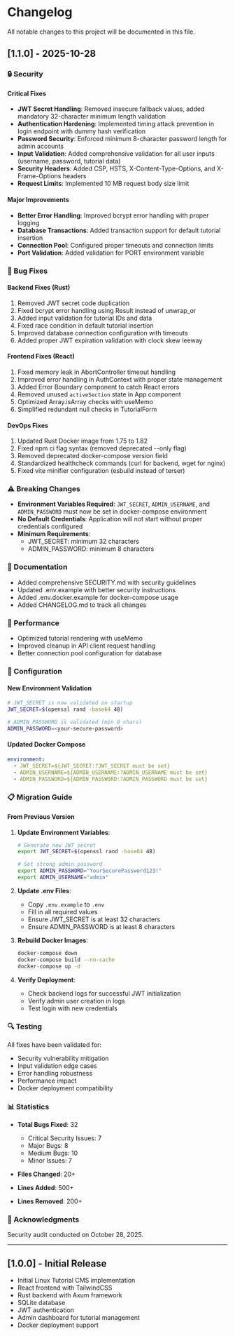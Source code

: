 # Changelog

All notable changes to this project will be documented in this file.

## [1.1.0] - 2025-10-28

### 🔒 Security

#### Critical Fixes
- **JWT Secret Handling**: Removed insecure fallback values, added mandatory 32-character minimum length validation
- **Authentication Hardening**: Implemented timing attack prevention in login endpoint with dummy hash verification
- **Password Security**: Enforced minimum 8-character password length for admin accounts
- **Input Validation**: Added comprehensive validation for all user inputs (username, password, tutorial data)
- **Security Headers**: Added CSP, HSTS, X-Content-Type-Options, and X-Frame-Options headers
- **Request Limits**: Implemented 10 MB request body size limit

#### Major Improvements
- **Better Error Handling**: Improved bcrypt error handling with proper logging
- **Database Transactions**: Added transaction support for default tutorial insertion
- **Connection Pool**: Configured proper timeouts and connection limits
- **Port Validation**: Added validation for PORT environment variable

### 🐛 Bug Fixes

#### Backend Fixes (Rust)
1. Removed JWT secret code duplication
2. Fixed bcrypt error handling using Result instead of unwrap_or
3. Added input validation for tutorial IDs and data
4. Fixed race condition in default tutorial insertion
5. Improved database connection configuration with timeouts
6. Added proper JWT expiration validation with clock skew leeway

#### Frontend Fixes (React)
1. Fixed memory leak in AbortController timeout handling
2. Improved error handling in AuthContext with proper state management
3. Added Error Boundary component to catch React errors
4. Removed unused `activeSection` state in App component
5. Optimized Array.isArray checks with useMemo
6. Simplified redundant null checks in TutorialForm

#### DevOps Fixes
1. Updated Rust Docker image from 1.75 to 1.82
2. Fixed npm ci flag syntax (removed deprecated --only flag)
3. Removed deprecated docker-compose version field
4. Standardized healthcheck commands (curl for backend, wget for nginx)
5. Fixed vite minifier configuration (esbuild instead of terser)

### ⚠️ Breaking Changes

- **Environment Variables Required**: `JWT_SECRET`, `ADMIN_USERNAME`, and `ADMIN_PASSWORD` must now be set in docker-compose environment
- **No Default Credentials**: Application will not start without proper credentials configured
- **Minimum Requirements**: 
  - JWT_SECRET: minimum 32 characters
  - ADMIN_PASSWORD: minimum 8 characters

### 📝 Documentation

- Added comprehensive SECURITY.md with security guidelines
- Updated .env.example with better security instructions
- Added .env.docker.example for docker-compose usage
- Added CHANGELOG.md to track all changes

### 🚀 Performance

- Optimized tutorial rendering with useMemo
- Improved cleanup in API client request handling
- Better connection pool configuration for database

### 🔧 Configuration

#### New Environment Validation
```bash
# JWT_SECRET is now validated on startup
JWT_SECRET=$(openssl rand -base64 48)

# ADMIN_PASSWORD is validated (min 8 chars)
ADMIN_PASSWORD=<your-secure-password>
```

#### Updated Docker Compose
```yaml
environment:
  - JWT_SECRET=${JWT_SECRET:?JWT_SECRET must be set}
  - ADMIN_USERNAME=${ADMIN_USERNAME:?ADMIN_USERNAME must be set}
  - ADMIN_PASSWORD=${ADMIN_PASSWORD:?ADMIN_PASSWORD must be set}
```

### 📋 Migration Guide

#### From Previous Version

1. **Update Environment Variables**:
   ```bash
   # Generate new JWT secret
   export JWT_SECRET=$(openssl rand -base64 48)
   
   # Set strong admin password
   export ADMIN_PASSWORD="YourSecurePassword123!"
   export ADMIN_USERNAME="admin"
   ```

2. **Update .env Files**:
   - Copy `.env.example` to `.env`
   - Fill in all required values
   - Ensure JWT_SECRET is at least 32 characters
   - Ensure ADMIN_PASSWORD is at least 8 characters

3. **Rebuild Docker Images**:
   ```bash
   docker-compose down
   docker-compose build --no-cache
   docker-compose up -d
   ```

4. **Verify Deployment**:
   - Check backend logs for successful JWT initialization
   - Verify admin user creation in logs
   - Test login with new credentials

### 🔍 Testing

All fixes have been validated for:
- Security vulnerability mitigation
- Input validation edge cases
- Error handling robustness
- Performance impact
- Docker deployment compatibility

### 📊 Statistics

- **Total Bugs Fixed**: 32
  - Critical Security Issues: 7
  - Major Bugs: 8
  - Medium Bugs: 10
  - Minor Issues: 7

- **Files Changed**: 20+
- **Lines Added**: 500+
- **Lines Removed**: 200+

### 🙏 Acknowledgments

Security audit conducted on October 28, 2025.

---

## [1.0.0] - Initial Release

- Initial Linux Tutorial CMS implementation
- React frontend with TailwindCSS
- Rust backend with Axum framework
- SQLite database
- JWT authentication
- Admin dashboard for tutorial management
- Docker deployment support
